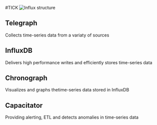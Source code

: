 #TICK
![Influx structure][influx_structure]

## Telegraph
Collects time-series data from a variaty of sources

## InfluxDB
Delivers high performance writes and efficiently stores time-series data

## Chronograph
Visualizes and graphs thetime-series data stored in InfluxDB

## Capacitator
Providing alerting, ETL and detects anomalies in time-series data

[influx_structure]: https://influxdata.com/wp-content/uploads/2015/09/TICK-Stack.png "Influx structure"
